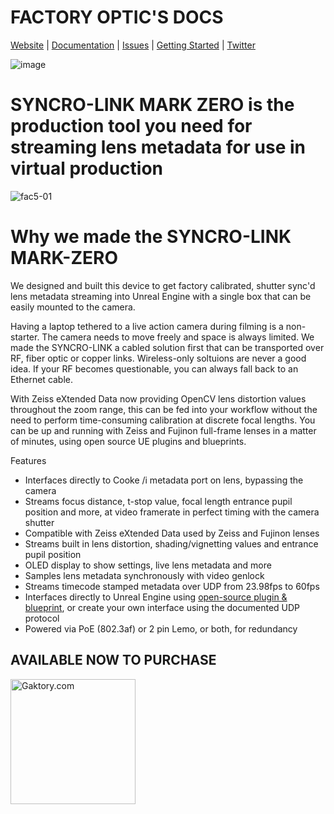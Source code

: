 # FACTORY OPTIC'S DOCS

[Website](https://www.factoryoptic.com) |
[Documentation](https://factoryoptic.github.io/public/) |
[Issues](https://github.com/FactoryOptic/factoryoptic.github.io/issues) |
[Getting Started](https://factoryoptic.github.io/public/getting-started/) |
[Twitter](https://twitter.com/factoryoptic)

![image](https://user-images.githubusercontent.com/78292477/120378141-e670b980-c2d2-11eb-8dc7-28f8cb776524.png)

# SYNCRO-LINK MARK ZERO is the production tool you need for streaming lens metadata for use in virtual production

![fac5-01](https://user-images.githubusercontent.com/78292477/120395765-67877b00-c2ea-11eb-9f6d-35a0790f53b8.png)

# Why we made the SYNCRO-LINK MARK-ZERO
We designed and built this device to get factory calibrated, shutter sync'd lens metadata streaming into Unreal Engine with a single box that can be easily mounted to the camera. 

Having a laptop tethered to a live action camera during filming is a non-starter. The camera needs to move freely and space is always limited. We made the SYNCRO-LINK a cabled solution first that can be transported over RF, fiber optic or copper links. Wireless-only soltuions are never a good idea. If your RF becomes questionable, you can always fall back to an Ethernet cable. 

With Zeiss eXtended Data now providing OpenCV lens distortion values throughout the zoom range, this can be fed into your workflow without the need to perform time-consuming calibration at discrete focal lengths. You can be up and running with Zeiss and Fujinon full-frame lenses in a matter of minutes, using open source UE plugins and blueprints. 

Features
* Interfaces directly to Cooke /i metadata port on lens, bypassing the camera
* Streams focus distance, t-stop value, focal length entrance pupil position and more, at video framerate in perfect timing with the camera shutter
* Compatible with Zeiss eXtended Data used by Zeiss and Fujinon lenses
* Streams built in lens distortion, shading/vignetting values and entrance pupil position
* OLED display to show settings, live lens metadata and more
* Samples lens metadata synchronously with video genlock
* Streams timecode stamped metadata over UDP from 23.98fps to 60fps
* Interfaces directly to Unreal Engine using [open-source plugin & blueprint](https://github.com/MadlyFX/LONET-Unreal-Plugin), or create your own interface using the documented UDP protocol
* Powered via PoE (802.3af) or 2 pin Lemo, or both, for redundancy

## AVAILABLE NOW TO PURCHASE
<a href="https://gaktory.com/product/syncro-link-mark-zero/"><img src="https://gaktory.com/wp-content/uploads/2014/12/logogold.png" width=200 alt="Gaktory.com">